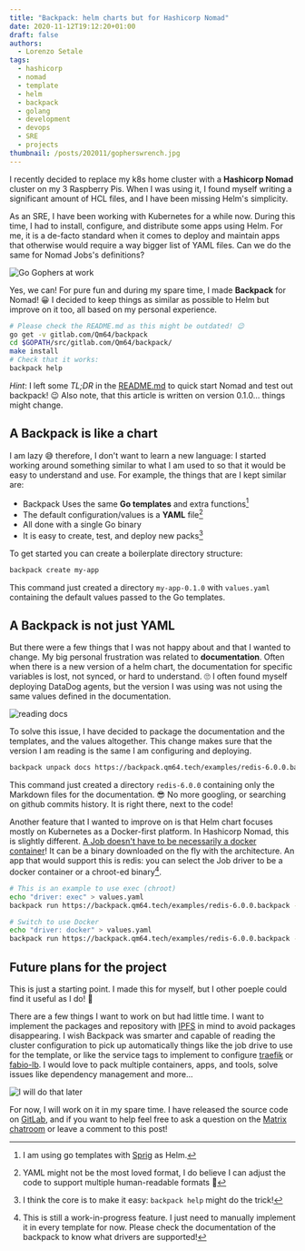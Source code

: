 ```yaml
---
title: "Backpack: helm charts but for Hashicorp Nomad"
date: 2020-11-12T19:12:20+01:00
draft: false
authors:
  - Lorenzo Setale
tags:
  - hashicorp
  - nomad
  - template
  - helm
  - backpack
  - golang
  - development
  - devops
  - SRE
  - projects
thumbnail: /posts/202011/gopherswrench.jpg
---
```

I recently decided to replace my k8s home cluster with a **Hashicorp Nomad**
cluster on my 3 Raspberry Pis. When I was using it, I found myself writing a
significant amount of HCL files, and I have been missing Helm's simplicity.

As an SRE, I have been working with Kubernetes for a while now. During this time, 
I had to install, configure, and distribute some apps using Helm. For me, it is 
a de-facto standard when it comes to deploy and maintain apps that otherwise 
would require a way bigger list of YAML files. Can we do the same for Nomad 
Jobs's definitions?

<!--more-->
![Go Gophers at work](/posts/202011/gopherswrench.jpg#center)

Yes, we can! For pure fun and during my spare time, I made **Backpack** for Nomad!
😀 I decided to keep things as similar as possible to Helm but improve on it
too, all based on my personal experience.

```bash
# Please check the README.md as this might be outdated! 😉
go get -v gitlab.com/Qm64/backpack
cd $GOPATH/src/gitlab.com/Qm64/backpack/
make install
# Check that it works:
backpack help
```

_Hint_: I left some _TL;DR_ in the [README.md](https://gitlab.com/Qm64/backpack/-/blob/master/README.md)
to quick start Nomad and test out backpack! 😉 Also note, that this article
is written on version 0.1.0... things might change.

## A Backpack is like a chart
I am lazy 😅 therefore, I don't want to learn a new language: I started working
around something similar to what I am used to so that it would be easy to
understand and use. For example, the things that are I kept similar are:

* Backpack Uses the same **Go templates** and extra functions[^templates]
* The default configuration/values is a **YAML** file[^format]
* All done with a single Go binary
* It is easy to create, test, and deploy new packs[^binhelp]

[^templates]: I am using go templates with [Sprig](https://github.com/Masterminds/sprig)
  as Helm.

[^format]: YAML might not be the most loved format, I do believe I can adjust
  the code to support multiple human-readable formats 🤔

[^binhelp]: I think the core is to make it easy: `backpack help` might do the
  trick!

To get started you can create a boilerplate directory structure:

```bash
backpack create my-app
```

This command just created a directory `my-app-0.1.0` with `values.yaml`
containing the default values passed to the Go templates.

## A Backpack is not just YAML

But there were a few things that I was not happy about and that I wanted to
change. My big personal frustration was related to **documentation**. Often when
there is a new version of a helm chart, the documentation for specific variables
is lost, not synced, or hard to understand. 🙄 I often found myself deploying
DataDog agents, but the version I was using was not using the same values
defined in the documentation.

![reading docs](/posts/202011/reading.gif)

To solve this issue, I have decided to package the documentation and the
templates, and the values altogether. This change makes sure that the version
I am reading is the same I am configuring and deploying.

```bash
backpack unpack docs https://backpack.qm64.tech/examples/redis-6.0.0.backpack
```

This command just created a directory `redis-6.0.0` containing only the Markdown
files for the documentation. 😎 No more googling, or searching on github commits
history. It is right there, next to the code!

Another feature that I wanted to improve on is that Helm chart focuses mostly on
Kubernetes as a Docker-first platform. In Hashicorp Nomad, this is slightly
different.
[A Job doesn't have to be necessarily a docker container](https://www.nomadproject.io/docs/drivers)!
It can be a binary downloaded on the fly with the architecture. An app that
would support this is redis: you can select the Job driver to be a docker
container or a chroot-ed binary[^jobdriver].

[^jobdriver]: This is still a work-in-progress feature. I just need to manually
  implement it in every template for now. Please check the documentation of the
  backpack to know what drivers are supported!

```bash
# This is an example to use exec (chroot)
echo "driver: exec" > values.yaml
backpack run https://backpack.qm64.tech/examples/redis-6.0.0.backpack -f values.yaml

# Switch to use Docker
echo "driver: docker" > values.yaml
backpack run https://backpack.qm64.tech/examples/redis-6.0.0.backpack -f values.yaml
```

## Future plans for the project

This is just a starting point. I made this for myself, but I other poeple could
find it useful as I do! 🤞

There are a few things I want to work on but had little time. I want to
implement the packages and repository with [IPFS](https://ipfs.io/) in mind to
avoid packages disappearing. I wish Backpack was smarter and capable of reading
the cluster configuration to pick up automatically things like the job drive to
use for the template, or like the service tags to implement to configure
[traefik](https://learn.hashicorp.com/tutorials/nomad/load-balancing-traefik)
or [fabio-lb](https://fabiolb.net). I would love to pack multiple containers,
apps, and tools, solve issues like dependency management and more...

![I will do that later](/posts/202011/karenwalker-later.gif#smallSquare)

For now, I will work on it in my spare time. I have released the source code on
[GitLab](https://gitlab.com/Qm64/backpack), and if you want to help feel free
to ask a question on the
[Matrix chatroom](https://matrix.to/#/#qm64:matrix.org?via=matrix.org) or leave
a comment to this post!
